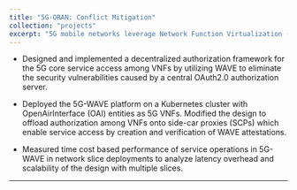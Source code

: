 ```yaml
---
title: "5G-ORAN: Conflict Mitigation"
collection: "projects"
excerpt: "5G mobile networks leverage Network Function Virtualization (NFV) to offer services in the form of network slices. Each network slice is a logically isolated fragment constructed by service chaining a set of Virtual Network Functions (VNFs). The Network Repository Function (NRF) acts as a central OpenAuthorization (OAuth) 2.0 server to secure inter-VNF communications resulting in a single point of failure. Thus, we propose 5G-WAVE, a decentralized authorization framework for the 5G core by leveraging the WAVE framework and integrating it into the OpenAirInterface (OAI) 5G core. Our design relies on Side-Car Proxies (SCPs) deployed alongside individual VNFs, allowing point-to-point authorization. Each SCP acts as a WAVE engine to create entities and attestations and verify incoming service requests. We measure the authorization latency overhead for VNF registration, 5G Authentication and Key Agreement (AKA), and data session setup and observe that WAVE verification introduces 155ms overhead to HTTP transactions for decentralizing authorization. Additionally, we evaluate the scalability of 5G-WAVE by instantiating more network slices to observe 1.4x increase in latency with 10x growth in network size. We also discuss how 5G-WAVE can significantly reduce the 5G attack surface without using OAuth 2.0 while addressing several key issues of 5G standardization."
---
```


* Designed and implemented a decentralized authorization framework for the 5G core service access among VNFs by utilizing WAVE to eliminate the security vulnerabilities caused by a central OAuth2.0 authorization server.

* Deployed the 5G-WAVE platform on a Kubernetes cluster with OpenAirInterface (OAI) entities as 5G VNFs.
Modified the design to offload authorization among VNFs onto side-car proxies (SCPs) which enable service
access by creation and verification of WAVE attestations.

* Measured time cost based performance of service operations in 5G-WAVE in network slice deployments to
analyze latency overhead and scalability of the design with multiple slices.
---
